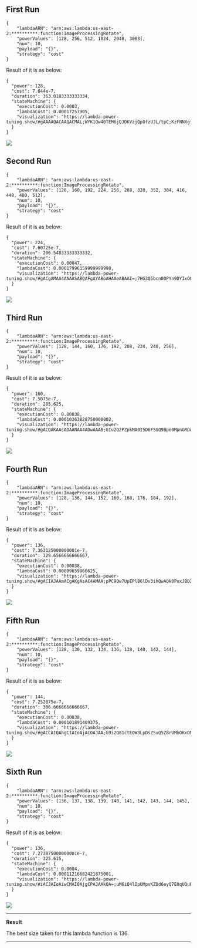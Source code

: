 ## First Run 
```
{
    "lambdaARN": "arn:aws:lambda:us-east-2:**********:function:ImageProcessingRotate",
    "powerValues": [128, 256, 512, 1024, 2048, 3008],
    "num": 10,
    "payload": "{}",
    "strategy": "cost"
}
```
Result of it is as below: 

```
{
  "power": 128,
  "cost": 7.644e-7,
  "duration": 363.0183333333334,
  "stateMachine": {
    "executionCost": 0.0003,
    "lambdaCost": 0.00017257905,
    "visualization": "https://lambda-power-tuning.show/#gAAAAQACAAQACMAL;WYK1Qw40TEM6jQJDKVzjQpOfzUJL/tpC;KzFNNXgfZzV1sZM144YANhdAaDZ2JrY2"
  }
}
```

<img src="first_run.png"
     style="float: center;" />

## Second Run 
```
{
    "lambdaARN": "arn:aws:lambda:us-east-2:**********:function:ImageProcessingRotate",
    "powerValues": [128, 160, 192, 224, 256, 288, 320, 352, 384, 416, 448, 480, 512],
    "num": 10,
    "payload": "{}",
    "strategy": "cost"
}
```
Result of it is as below: 

```
{
  "power": 224,
  "cost": 7.60725e-7,
  "duration": 206.54833333333332,
  "stateMachine": {
    "executionCost": 0.00047,
    "lambdaCost": 0.00017996159999999998,
    "visualization": "https://lambda-power-tuning.show/#gACgAMAA4AAAASABQAFgAYABoAHAAeABAAI=;7HG3Q5bcn0OPYn9DYIxOQ21AOUOnzTJDYAwiQw70GkMUriFD1IYPQ6TQAkMb6AVD16P2Qg==;GuJONVx8YTVjd1g1oDRMNaizUTU3CWM1sbZlNYZIcDWN+4g1wOiDNUY7gTUdoo01Gs2LNQ=="
  }
}
```

<img src="second_run.png"
     style="float: center;" />

## Third Run 
```
{
    "lambdaARN": "arn:aws:lambda:us-east-2:**********:function:ImageProcessingRotate",
    "powerValues": [128, 144, 160, 176, 192, 208, 224, 240, 256],
    "num": 10,
    "payload": "{}",
    "strategy": "cost"
}
```
Result of it is as below: 

```
{
  "power": 160,
  "cost": 7.5075e-7,
  "duration": 285.625,
  "stateMachine": {
    "executionCost": 0.00038,
    "lambdaCost": 0.00010263828750000002,
    "visualization": "https://lambda-power-tuning.show/#gACQAKAAsADAANAA4ADwAAAB;GIu2Q2PZpkMA0I5D6FSGQ9Bpe0MpnGRDAGBmQ0FnVUMiwkND;ylFONdLQUzUmh0k1/4BQNYUVVTWyxVE1r+FjNcAwYjXg+Vw1"
  }
}
```

<img src="third_run.png"
     style="float: center;" />

## Fourth Run 
```
{
    "lambdaARN": "arn:aws:lambda:us-east-2:**********:function:ImageProcessingRotate",
    "powerValues": [128, 136, 144, 152, 160, 168, 176, 184, 192],
    "num": 10,
    "payload": "{}",
    "strategy": "cost"
}
```
Result of it is as below: 

```
{
  "power": 136,
  "cost": 7.363125000000001e-7,
  "duration": 329.6566666666667,
  "stateMachine": {
    "executionCost": 0.00038,
    "lambdaCost": 0.00009659960625,
    "visualization": "https://lambda-power-tuning.show/#gACIAJAAmACgAKgAsAC4AMAA;pPC9Qw7UpEPlB6lDv3ihQwAQk0PoxJBD2sCAQx91g0OCzn9D;JDZWNQKnRTWS/FY1QDhYNaXeTzVWkFY1S/pHNYoeVTVjd1g1"
  }
}
```

<img src="fourth_run.png"
     style="float: center;" />

## Fifth Run 
```
{
    "lambdaARN": "arn:aws:lambda:us-east-2:**********:function:ImageProcessingRotate",
    "powerValues": [128, 130, 132, 134, 136, 138, 140, 142, 144],
    "num": 10,
    "payload": "{}",
    "strategy": "cost"
}
```
Result of it is as below: 

```
{
  "power": 144,
  "cost": 7.252875e-7,
  "duration": 306.6666666666667,
  "stateMachine": {
    "executionCost": 0.00038,
    "lambdaCost": 0.000101891409375,
    "visualization": "https://lambda-power-tuning.show/#gACCAIQAhgCIAIoAjACOAJAA;G9i2Q81ctEOW3LpDsZSuQ5Z8rUMbOKxDN7CrQxvoqUNVVZlD;ylFONT2uTjXpalk1a4xONaDVTzXkrFE1+hhUNUWgVDVhsUI1"
  }
}
```

<img src="fifth_run.png"
     style="float: center;" />

## Sixth Run 
```
{
    "lambdaARN": "arn:aws:lambda:us-east-2:**********:function:ImageProcessingRotate",
    "powerValues": [136, 137, 138, 139, 140, 141, 142, 143, 144, 145],
    "num": 10,
    "payload": "{}",
    "strategy": "cost"
}
```
Result of it is as below: 

```
{
  "power": 136,
  "cost": 7.273875000000001e-7,
  "duration": 325.615,
  "stateMachine": {
    "executionCost": 0.0004,
    "lambdaCost": 0.00011216682421875001,
    "visualization": "https://lambda-power-tuning.show/#iACJAIoAiwCMAI0AjgCPAJAAkQA=;uM6iQ4lIpUMpvKZDd6eyQ7E0qUOuF6dDrhenQyKCqkPNnKdD/UKjQw==;sEFDNYW1RzV0/Uo1HidbNccDUTUbBlA1y39RNQpiVzWFFVU1C9FQNQ=="
  }
}

```

<img src="sixth_run.png"
     style="float: center;" />


---
**Result**

The best size taken for this lambda function is 136.

---

